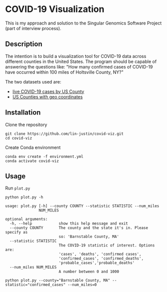 # COVID-19 Visualization

This is my approach and solution to the Singular Genomics Software Project (part of interview process).

## Description

The intention is to build a visualization tool for COVID-19 data across different counties in the United States. The program should be capable of answering the questions like: "How many confirmed cases of COVID-19 have occurred within 100 miles of Holtsville County, NY?"

The two datasets used are:

- [live COVID-19 cases by US County](https://github.com/nytimes/covid-19-data/blob/master/live/us-counties.csv)
- [US Counties with geo coordinates](https://data.healthcare.gov/dataset/Geocodes-USA-with-Counties/52wv-g36k)

## Installation

Clone the repository

```
git clone https://github.com/lin-justin/covid-viz.git
cd covid-viz
```

Create Conda environment

```
conda env create -f environment.yml
conda activate covid-viz
```

## Usage

Run `plot.py`

```
python plot.py -h

usage: plot.py [-h] --county COUNTY --statistic STATISTIC --num_miles
               NUM_MILES

optional arguments:
  -h, --help            show this help message and exit
  --county COUNTY       The county and the state it's in. Please specify as
                        so: 'Barnstable County, MA'
  --statistic STATISTIC
                        The COVID-19 statistic of interest. Options are:
                        'cases', 'deaths', 'confirmed cases',
                        'confirmed_cases', 'confirmed_deaths',
                        'probable_cases','probable_deaths'
  --num_miles NUM_MILES
                        A number between 0 and 1000
```

```
python plot.py --county="Barnstable County, MA" --statistic="confirmed_cases" --num_miles=0
```
